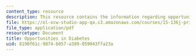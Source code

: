 ```yaml
---
content_type: resource
description: This resource contains the information regarding opportunities in diabetes.
file: https://ol-ocw-studio-app-qa.s3.amazonaws.com/courses/15-136j-principles-and-practice-of-drug-development-fall-2013/8190f61c9874b057a389059043ffa23a_MIT15_136JF13_Opp_Diab.pdf
file_type: application/pdf
resourcetype: Document
title: Opportunities in Diabetes
uid: 8190f61c-9874-b057-a389-059043ffa23a
---
```

